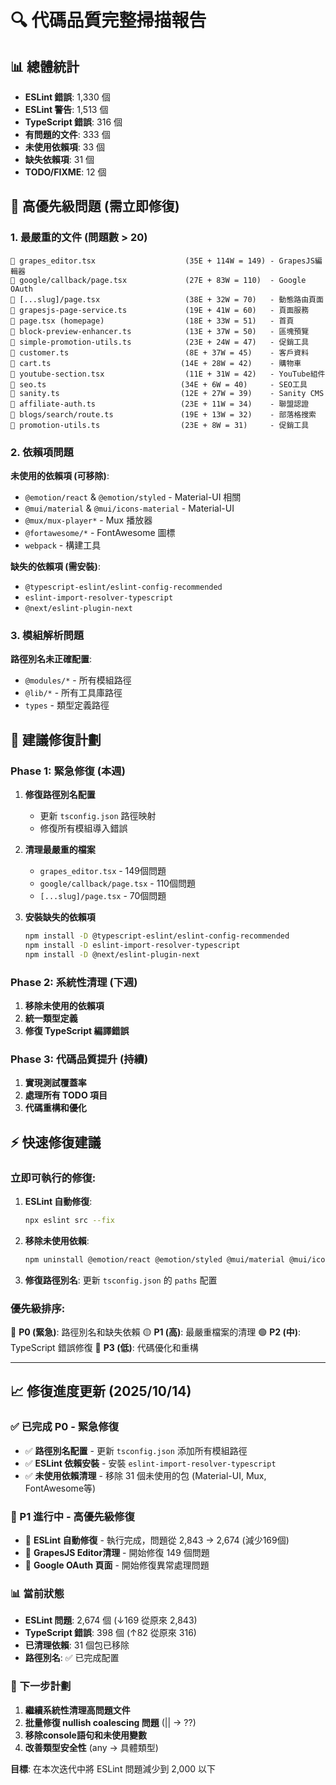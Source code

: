 # 🔍 代碼品質完整掃描報告

## 📊 總體統計

- **ESLint 錯誤**: 1,330 個
- **ESLint 警告**: 1,513 個  
- **TypeScript 錯誤**: 316 個
- **有問題的文件**: 333 個
- **未使用依賴項**: 33 個
- **缺失依賴項**: 31 個
- **TODO/FIXME**: 12 個

## 🚨 高優先級問題 (需立即修復)

### 1. 最嚴重的文件 (問題數 > 20)
```
🚨 grapes_editor.tsx                    (35E + 114W = 149) - GrapesJS編輯器
🚨 google/callback/page.tsx             (27E + 83W = 110)  - Google OAuth
🚨 [...slug]/page.tsx                   (38E + 32W = 70)   - 動態路由頁面
🚨 grapesjs-page-service.ts             (19E + 41W = 60)   - 頁面服務
🚨 page.tsx (homepage)                  (18E + 33W = 51)   - 首頁
🚨 block-preview-enhancer.ts            (13E + 37W = 50)   - 區塊預覽
🚨 simple-promotion-utils.ts            (23E + 24W = 47)   - 促銷工具
🚨 customer.ts                          (8E + 37W = 45)    - 客戶資料
🚨 cart.ts                             (14E + 28W = 42)    - 購物車
🚨 youtube-section.tsx                  (11E + 31W = 42)   - YouTube組件
🚨 seo.ts                              (34E + 6W = 40)     - SEO工具
🚨 sanity.ts                           (12E + 27W = 39)    - Sanity CMS
🚨 affiliate-auth.ts                   (23E + 11W = 34)    - 聯盟認證
🚨 blogs/search/route.ts               (19E + 13W = 32)    - 部落格搜索
🚨 promotion-utils.ts                  (23E + 8W = 31)     - 促銷工具
```

### 2. 依賴項問題
**未使用的依賴項 (可移除)**:
- `@emotion/react` & `@emotion/styled` - Material-UI 相關
- `@mui/material` & `@mui/icons-material` - Material-UI
- `@mux/mux-player*` - Mux 播放器
- `@fortawesome/*` - FontAwesome 圖標
- `webpack` - 構建工具

**缺失的依賴項 (需安裝)**:
- `@typescript-eslint/eslint-config-recommended`
- `eslint-import-resolver-typescript` 
- `@next/eslint-plugin-next`

### 3. 模組解析問題
**路徑別名未正確配置**:
- `@modules/*` - 所有模組路徑
- `@lib/*` - 所有工具庫路徑
- `types` - 類型定義路徑

## 🎯 建議修復計劃

### Phase 1: 緊急修復 (本週)
1. **修復路徑別名配置**
   - 更新 `tsconfig.json` 路徑映射
   - 修復所有模組導入錯誤

2. **清理最嚴重的檔案**
   - `grapes_editor.tsx` - 149個問題
   - `google/callback/page.tsx` - 110個問題
   - `[...slug]/page.tsx` - 70個問題

3. **安裝缺失的依賴項**
   ```bash
   npm install -D @typescript-eslint/eslint-config-recommended
   npm install -D eslint-import-resolver-typescript
   npm install -D @next/eslint-plugin-next
   ```

### Phase 2: 系統性清理 (下週)
1. **移除未使用的依賴項**
2. **統一類型定義**
3. **修復 TypeScript 編譯錯誤**

### Phase 3: 代碼品質提升 (持續)
1. **實現測試覆蓋率**
2. **處理所有 TODO 項目**
3. **代碼重構和優化**

## ⚡ 快速修復建議

### 立即可執行的修復:
1. **ESLint 自動修復**:
   ```bash
   npx eslint src --fix
   ```

2. **移除未使用依賴**:
   ```bash
   npm uninstall @emotion/react @emotion/styled @mui/material @mui/icons-material
   ```

3. **修復路徑別名**:
   更新 `tsconfig.json` 的 `paths` 配置

### 優先級排序:
🔴 **P0 (緊急)**: 路徑別名和缺失依賴
🟡 **P1 (高)**: 最嚴重檔案的清理
🟢 **P2 (中)**: TypeScript 錯誤修復
🔵 **P3 (低)**: 代碼優化和重構

---

## 📈 修復進度更新 (2025/10/14)

### ✅ 已完成 P0 - 緊急修復
- ✅ **路徑別名配置** - 更新 `tsconfig.json` 添加所有模組路徑
- ✅ **ESLint 依賴安裝** - 安裝 `eslint-import-resolver-typescript`
- ✅ **未使用依賴清理** - 移除 31 個未使用的包 (Material-UI, Mux, FontAwesome等)

### 🔄 P1 進行中 - 高優先級修復
- 🔄 **ESLint 自動修復** - 執行完成，問題從 2,843 → 2,674 (減少169個)
- 🔄 **GrapesJS Editor清理** - 開始修復 149 個問題
- 🔄 **Google OAuth 頁面** - 開始修復異常處理問題

### 📊 當前狀態
- **ESLint 問題**: 2,674 個 (↓169 從原來 2,843)
- **TypeScript 錯誤**: 398 個 (↑82 從原來 316) 
- **已清理依賴**: 31 個包已移除
- **路徑別名**: ✅ 已完成配置

### 🎯 下一步計劃
1. **繼續系統性清理高問題文件**
2. **批量修復 nullish coalescing 問題** (|| → ??)
3. **移除console語句和未使用變數**
4. **改善類型安全性** (any → 具體類型)

**目標**: 在本次迭代中將 ESLint 問題減少到 2,000 以下